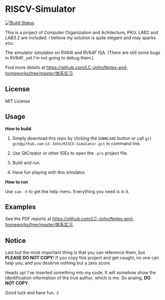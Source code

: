 # RISCV-Simulator

[![Build Status](https://travis-ci.org/LC-John/RISCV-Simulator.svg?branch=master)](https://travis-ci.org/LC-John/RISCV-Simulator)

This is a project of Computer Organization and Achitecture, PKU. LAB2 and LAB3.2 are included. I believe my solution is quite elegant and may sparks you.

The simulator simulates on RV64I and RV64F ISA. (There are still some bugs in RV64F, yet I'm not going to debug them.)

Find more details at https://github.com/LC-John/Notes-and-homeworks/tree/master/体系实习.

## License

MIT License

## Usage

**How to build**

1. Simply download this repo by clicking the `DOWNLOAD` button or call `git git@github.com:LC-John/RISCV-Simulator.git` in command line.

2. Use QtCreator or other IDEs to open the `.pro` project file.

3. Build and run.

4. Have fun playing with this simulator.

**How to run**

Use `sim -h` to get the help menu. Everything you need is in it.

## Examples

See the PDF reports at https://github.com/LC-John/Notes-and-homeworks/tree/master/体系实习.

## Notice

Last but the most important thing is that you can reference them, but **PLEASE DO NOT COPY**! If you copy this project and get caught, no one can help you, and you deserve nothing but a zero score. 

Heads up! I've inserted something into my code. It will somehow show the identification information of the true author, which is me. So anaing, **DO NOT COPY**.

Good luck and have fun. :)
